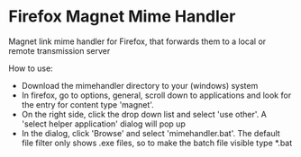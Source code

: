 # Firefox Magnet Mime Handler
Magnet link mime handler for Firefox, that forwards them to a local or remote transmission server

How to use:
- Download the mimehandler directory to your (windows) system
- In firefox, go to options, general, scroll down to applications and look for the entry for content type 'magnet'.
- On the right side, click the drop down list and select 'use other'. A 'select helper application' dialog will pop up
- In the dialog, click 'Browse' and select 'mimehandler.bat'. The default file filter only shows .exe files, so to make the batch file visible type *.bat

